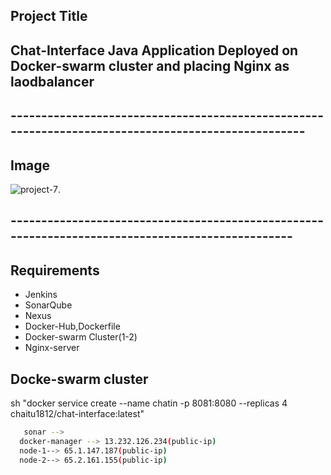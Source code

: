 ## Project Title
## Chat-Interface Java Application Deployed on Docker-swarm cluster and placing Nginx as laodbalancer
## ---------------------------------------------------------------------------------------------------
## Image
![project-7](https://user-images.githubusercontent.com/111736742/219126197-9d8d9c4d-0d54-4870-9523-6dc9caec9a52.jpg).
## -------------------------------------------------------------------------------------------------
## Requirements
- Jenkins
- SonarQube
- Nexus
- Docker-Hub,Dockerfile
- Docker-swarm Cluster(1-2)
- Nginx-server
## Docke-swarm cluster

sh "docker service create --name chatin -p 8081:8080 --replicas 4 chaitu1812/chat-interface:latest"

```bash
   sonar -->
  docker-manager --> 13.232.126.234(public-ip)
  node-1--> 65.1.147.187(public-ip)
  node-2--> 65.2.161.155(public-ip)
```
